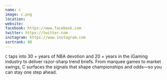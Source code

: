 ```yaml
---
name: c
image: c.png
location:
website:
facebook: https://www.facebook.com
twitter: https://twitter.com
instagram: https://www.instagram.com
sortrank: 90
---
```


`C` taps into 30 + years of NBA devotion and 20 + years in the iGaming industry to deliver razor-sharp trend briefs. From marquee games to market swings, C surfaces the signals that shape championships and odds—so you can stay one step ahead.
